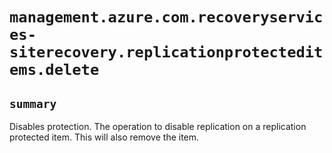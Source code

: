 # `management.azure.com.recoveryservices-siterecovery.replicationprotecteditems.delete`

## `summary`
Disables protection. The operation to disable replication on a replication protected item. This will also remove the item.


